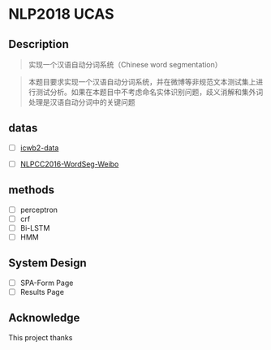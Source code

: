 # NLP2018 UCAS

## Description
> 实现一个汉语自动分词系统（Chinese word segmentation）

> 本题目要求实现一个汉语自动分词系统，并在微博等非规范文本测试集上进
行测试分析。如果在本题目中不考虑命名实体识别问题，歧义消解和集外词
处理是汉语自动分词中的关键问题

## datas 
- [ ] [icwb2-data](http://sighan.cs.uchicago.edu/bakeoff2005/)

- [ ] [NLPCC2016-WordSeg-Weibo](https://github.com/FudanNLP/NLPCC-WordSeg-Weibo)

## methods
- [ ] perceptron
- [ ] crf
- [ ] Bi-LSTM
- [ ] HMM 

## System Design

- [ ] SPA-Form Page
- [ ] Results Page

## Acknowledge
This project thanks 
